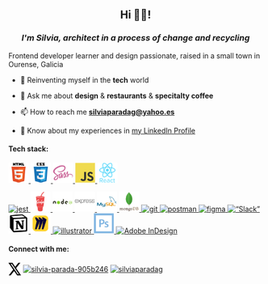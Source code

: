 <h2 align="center">Hi 👋🏻!</h2>

<h3 align="center"> <em> I'm Silvia, architect in a process of change and recycling </em></h3>

<p>Frontend developer learner and design passionate, raised in a small town in Ourense, Galicia</p>

- 🌱 Reinventing myself in the **tech** world

- 💬 Ask me about **design** & **restaurants** & **specitalty coffee**

- 📫 How to reach me **silviaparadag@yahoo.es**

- 📄 Know about my experiences in <a href="https://www.linkedin.com/in/silvia-parada-905b246/](https://www.linkedin.com/in/silvia-parada-905b246/">my LinkedIn Profile </a>

<h4 align="left">Tech stack:</h4>
<p align="left">  
  <a href="https://www.w3.org/html/" target="_blank" rel="noreferrer"> <img src="https://raw.githubusercontent.com/devicons/devicon/master/icons/html5/html5-original-wordmark.svg" alt="html5" width="40" height="40"/> </a> 
  <a href="https://www.w3schools.com/css/" target="_blank" rel="noreferrer"> <img src="https://raw.githubusercontent.com/devicons/devicon/master/icons/css3/css3-original-wordmark.svg" alt="css3" width="40" height="40"/> </a> 
<a href="https://sass-lang.com" target="_blank" rel="noreferrer"> <img src="https://raw.githubusercontent.com/devicons/devicon/master/icons/sass/sass-original.svg" alt="sass" width="40" height="40"/> </a>
  <a href="https://developer.mozilla.org/en-US/docs/Web/JavaScript" target="_blank" rel="noreferrer"> <img src="https://raw.githubusercontent.com/devicons/devicon/master/icons/javascript/javascript-original.svg" alt="javascript" width="40" height="40"/> </a>
  <a href="https://reactjs.org/" target="_blank" rel="noreferrer"> <img src="https://raw.githubusercontent.com/devicons/devicon/master/icons/react/react-original-wordmark.svg" alt="react" width="40" height="40"/></a> 

<a href="https://jestjs.io" target="_blank" rel="noreferrer"> <img src="https://www.vectorlogo.zone/logos/jestjsio/jestjsio-icon.svg" alt="jest" width="40" height="40"/> </a> <a href="https://gulpjs.com" target="_blank" rel="noreferrer"> <img src="https://raw.githubusercontent.com/devicons/devicon/master/icons/gulp/gulp-plain.svg" alt="gulp" width="40" height="40"/> </a> <a href="https://nodejs.org" target="_blank" rel="noreferrer"> <img src="https://raw.githubusercontent.com/devicons/devicon/master/icons/nodejs/nodejs-original-wordmark.svg" alt="nodejs" width="40" height="40"/> </a><a href="https://expressjs.com" target="_blank" rel="noreferrer"> <img src="https://raw.githubusercontent.com/devicons/devicon/master/icons/express/express-original-wordmark.svg" alt="express" width="40" height="40"/></a><a href="https://www.mysql.com/" target="_blank" rel="noreferrer"> <img src="https://raw.githubusercontent.com/devicons/devicon/master/icons/mysql/mysql-original-wordmark.svg" alt="mysql" width="40" height="40"/> </a>
<a href="https://www.mongodb.com/" target="_blank" rel="noreferrer"> <img src="https://raw.githubusercontent.com/devicons/devicon/master/icons/mongodb/mongodb-original-wordmark.svg" alt="mongodb" width="40" height="40"/> </a> <a href="https://git-scm.com/" target="_blank" rel="noreferrer"> <img src="https://www.vectorlogo.zone/logos/git-scm/git-scm-icon.svg" alt="git" width="40" height="40"/> </a>  <a href="https://postman.com" target="_blank" rel="noreferrer"> <img src="https://www.vectorlogo.zone/logos/getpostman/getpostman-icon.svg" alt="postman" width="40" height="40"/> </a> <a href="https://slack.com/" target="_blank" rel="noreferrer"> <a href="https://www.figma.com/" target="_blank" rel="noreferrer"> <img src="https://www.vectorlogo.zone/logos/figma/figma-icon.svg" alt="figma" width="40" height="40"/> <img src="https://cdn.jsdelivr.net/gh/devicons/devicon/icons/slack/slack-original.svg" alt=“Slack” width="40" height="40"/></a>
<a href="https://www.notion.so/" target="_blank" rel="noreferrer"> <img src="./src/notion-logo.png" alt="notion" width="40" height="40"/> </a> <a href="https://miro.com/index" target="_blank" rel="noreferrer"> <img src="./src/miro.png" alt="notion" width="40" height="40"/> </a><a href="https://www.adobe.com/in/products/illustrator.html" target="_blank" rel="noreferrer"> <img src="https://www.vectorlogo.zone/logos/adobe_illustrator/adobe_illustrator-icon.svg" alt="illustrator" width="40" height="40"/> </a> <a href="https://www.photoshop.com/en" target="_blank" rel="noreferrer"> <img src="https://raw.githubusercontent.com/devicons/devicon/master/icons/photoshop/photoshop-line.svg" alt="photoshop" width="40" height="40"/> </a>  <a href="https://www.adobe.com/in/products/indesign.html" target="_blank"><img  src="https://profilinator.rishav.dev/skills-assets/adobeindesign.svg" alt="Adobe InDesign" width="40"  height="40" /></a>  


<h4 align="left">Connect with me:</h4>
<p align="left">
<a href="https://twitter.com/silviaparada" target="blank"><img align="center" src="./src/logo-x-2023.png" alt="silviaparada" height="25" width="25" /></a>
<a href="https://linkedin.com/in/silvia-parada-905b246" target="blank"><img align="center" src="https://raw.githubusercontent.com/rahuldkjain/github-profile-readme-generator/master/src/images/icons/Social/linked-in-alt.svg" alt="silvia-parada-905b246" height="30" width="40" /></a>
<a href="https://instagram.com/silviaparadag" target="blank"><img align="center" src="https://raw.githubusercontent.com/rahuldkjain/github-profile-readme-generator/master/src/images/icons/Social/instagram.svg" alt="silviaparadag" height="30" width="40" /></a>
</p>

